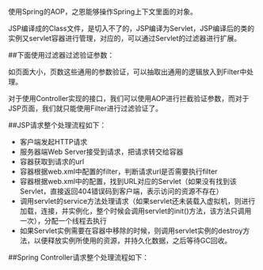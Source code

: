 使用Spring的AOP，之恩能够操作Spring上下文里面的对象。   

JSP编译成的Class文件，是切入不了的，JSP编译为Servlet，JSP编译后的类的实例又servlet容器进行管理，对应的，可以通过Servlet的过滤器进行扩展。    

##下面使用过滤器过滤验证参数：    

如页面大小，页数这些通用的参数验证，可以抽取出通用的逻辑放入到Filter中处理。    

对于使用Controller实现的接口，我们可以使用AOP进行拦截验证参数，而对于JSP页面，我们就只能使用Filter进行过滤验证了。    

##JSP请求整个处理流程如下：
* 客户端发起HTTP请求
* 服务器端Web Server接受到请求，把请求转交给容器
* 容器获取到请求的url
* 容器根据web.xml中配置的filter，判断请求url是否需要执行filter
* 容器根据web.xml中的配置，找到URL对应的Servlet（如果没有找到该Servlet，直接返回404错误码到客户端，表示访问的资源不存在）
* 调用servlet的service方法处理请求（如果servlet还未装载入虚拟机，则进行加载，连接，并实例化，整个时候会调用servlet的init()方法，该方法只调用一次），分配一个线程去执行
* 如果Servlet实例需要在容器中移除的时候，则调用servlet实例的destroy方法，以便释放实例所使用的资源，并持久化数据，之后等待GC回收。




##Spring Controller请求整个处理流程如下：

